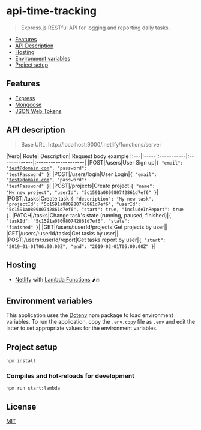 # api-time-tracking
> Express.js RESTful API for logging and reporting daily tasks.

- [Features](https://github.com/ccalvarez/api-time-tracking#features)
- [API Description](https://github.com/ccalvarez/api-time-tracking#api-description)
- [Hosting](https://github.com/ccalvarez/api-time-tracking#hosting)
- [Environment variables](https://github.com/ccalvarez/api-time-tracking#environment-variables)
- [Project setup](https://github.com/ccalvarez/api-time-tracking#project-setup)

## Features

- [Express](https://expressjs.com/)
- [Mongoose](https://mongoosejs.com/)
- [JSON Web Tokens](https://jwt.io/)

## API description
> Base URL: http://localhost:9000/.netlify/functions/server

|Verb| Route| Description| Request body example
|:---|:-----|:-----------|:-------------|:--------------------|
|POST|/users|User Sign up|<code>{ "email": "test@domain.com", "password": "testPassword" }</code>|
|POST|/users/login|User Login|<code>{ "email": "test@domain.com",    "password": "testPassword" }</code>|
|POST|/projects|Create project|<code>{ "name": "My new project",    "userId": "5c1591a080980742861d7ef6" }</code>|
|POST|/tasks|Create task|<code>{ "description": "My new task", "projectId": "5c1591a080980742861d7ef6",	"userId": "5c1591a080980742861d7ef6",	"start": true, "includeInReport": true }</code>|
|PATCH|/tasks|Change task's state (running, paused, finished)|<code>{	"taskId": "5c1591a080980742861d7ef6",	"state": "finished" }</code>|
|GET|/users/:userId/projects|Get projects by user||
|GET|/users/:userId/tasks|Get tasks by user||
|POST|/users/:userId/report|Get tasks report by user|<code>{ "start": "2019-01-01T06:00:00Z",	"end": "2019-02-01T06:00:00Z" }</code>|

## Hosting

- [Netlify](https://www.netlify.com/) with [Lambda Functions](https://www.netlify.com/docs/functions/) 🌶️:fire:

## Environment variables

This application uses the [Dotenv](https://www.npmjs.com/package/dotenv) npm package to load environment variables.
To run the application, copy the `.env.copy` file as `.env` and edit the latter to set appropriate values for the environment variables.

## Project setup
```
npm install
```

### Compiles and hot-reloads for development
```
npm run start:lambda
```

## License
[MIT](https://github.com/ccalvarez/api-time-tracking/blob/master/LICENSE)
